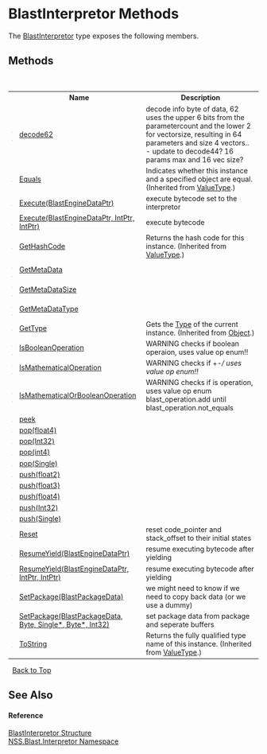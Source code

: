 # BlastInterpretor Methods
 

The <a href="T_NSS_Blast_Interpretor_BlastInterpretor">BlastInterpretor</a> type exposes the following members.


## Methods
&nbsp;<table><tr><th></th><th>Name</th><th>Description</th></tr><tr><td>![Public method](media/pubmethod.gif "Public method")![Static member](media/static.gif "Static member")</td><td><a href="M_NSS_Blast_Interpretor_BlastInterpretor_decode62">decode62</a></td><td>
decode info byte of data, 62 uses the upper 6 bits from the parametercount and the lower 2 for vectorsize, resulting in 64 parameters and size 4 vectors.. - update to decode44? 16 params max and 16 vec size?</td></tr><tr><td>![Public method](media/pubmethod.gif "Public method")</td><td><a href="https://docs.microsoft.com/dotnet/api/system.valuetype.equals#system-valuetype-equals(system-object)" target="_blank" rel="noopener noreferrer">Equals</a></td><td>
Indicates whether this instance and a specified object are equal.
 (Inherited from <a href="https://docs.microsoft.com/dotnet/api/system.valuetype" target="_blank" rel="noopener noreferrer">ValueType</a>.)</td></tr><tr><td>![Public method](media/pubmethod.gif "Public method")</td><td><a href="M_NSS_Blast_Interpretor_BlastInterpretor_Execute">Execute(BlastEngineDataPtr)</a></td><td>
execute bytecode set to the interpretor</td></tr><tr><td>![Public method](media/pubmethod.gif "Public method")</td><td><a href="M_NSS_Blast_Interpretor_BlastInterpretor_Execute_1">Execute(BlastEngineDataPtr, IntPtr, IntPtr)</a></td><td>
execute bytecode</td></tr><tr><td>![Public method](media/pubmethod.gif "Public method")</td><td><a href="https://docs.microsoft.com/dotnet/api/system.valuetype.gethashcode#system-valuetype-gethashcode" target="_blank" rel="noopener noreferrer">GetHashCode</a></td><td>
Returns the hash code for this instance.
 (Inherited from <a href="https://docs.microsoft.com/dotnet/api/system.valuetype" target="_blank" rel="noopener noreferrer">ValueType</a>.)</td></tr><tr><td>![Public method](media/pubmethod.gif "Public method")![Static member](media/static.gif "Static member")</td><td><a href="M_NSS_Blast_Interpretor_BlastInterpretor_GetMetaData">GetMetaData</a></td><td /></tr><tr><td>![Public method](media/pubmethod.gif "Public method")![Static member](media/static.gif "Static member")</td><td><a href="M_NSS_Blast_Interpretor_BlastInterpretor_GetMetaDataSize">GetMetaDataSize</a></td><td /></tr><tr><td>![Public method](media/pubmethod.gif "Public method")![Static member](media/static.gif "Static member")</td><td><a href="M_NSS_Blast_Interpretor_BlastInterpretor_GetMetaDataType">GetMetaDataType</a></td><td /></tr><tr><td>![Public method](media/pubmethod.gif "Public method")</td><td><a href="https://docs.microsoft.com/dotnet/api/system.object.gettype#system-object-gettype" target="_blank" rel="noopener noreferrer">GetType</a></td><td>
Gets the <a href="https://docs.microsoft.com/dotnet/api/system.type" target="_blank" rel="noopener noreferrer">Type</a> of the current instance.
 (Inherited from <a href="https://docs.microsoft.com/dotnet/api/system.object" target="_blank" rel="noopener noreferrer">Object</a>.)</td></tr><tr><td>![Public method](media/pubmethod.gif "Public method")![Static member](media/static.gif "Static member")</td><td><a href="M_NSS_Blast_Interpretor_BlastInterpretor_IsBooleanOperation">IsBooleanOperation</a></td><td>
WARNING checks if boolean operaion, uses value op enum!!</td></tr><tr><td>![Public method](media/pubmethod.gif "Public method")![Static member](media/static.gif "Static member")</td><td><a href="M_NSS_Blast_Interpretor_BlastInterpretor_IsMathematicalOperation">IsMathematicalOperation</a></td><td>
WARNING checks if +-*/ uses value op enum!!</td></tr><tr><td>![Public method](media/pubmethod.gif "Public method")![Static member](media/static.gif "Static member")</td><td><a href="M_NSS_Blast_Interpretor_BlastInterpretor_IsMathematicalOrBooleanOperation">IsMathematicalOrBooleanOperation</a></td><td>
WARNING checks if is operation, uses value op enum blast_operation.add until blast_operation.not_equals</td></tr><tr><td>![Public method](media/pubmethod.gif "Public method")</td><td><a href="M_NSS_Blast_Interpretor_BlastInterpretor_peek">peek</a></td><td /></tr><tr><td>![Public method](media/pubmethod.gif "Public method")</td><td><a href="M_NSS_Blast_Interpretor_BlastInterpretor_pop_2">pop(float4)</a></td><td /></tr><tr><td>![Public method](media/pubmethod.gif "Public method")</td><td><a href="M_NSS_Blast_Interpretor_BlastInterpretor_pop">pop(Int32)</a></td><td /></tr><tr><td>![Public method](media/pubmethod.gif "Public method")</td><td><a href="M_NSS_Blast_Interpretor_BlastInterpretor_pop_3">pop(int4)</a></td><td /></tr><tr><td>![Public method](media/pubmethod.gif "Public method")</td><td><a href="M_NSS_Blast_Interpretor_BlastInterpretor_pop_1">pop(Single)</a></td><td /></tr><tr><td>![Public method](media/pubmethod.gif "Public method")</td><td><a href="M_NSS_Blast_Interpretor_BlastInterpretor_push_2">push(float2)</a></td><td /></tr><tr><td>![Public method](media/pubmethod.gif "Public method")</td><td><a href="M_NSS_Blast_Interpretor_BlastInterpretor_push_3">push(float3)</a></td><td /></tr><tr><td>![Public method](media/pubmethod.gif "Public method")</td><td><a href="M_NSS_Blast_Interpretor_BlastInterpretor_push_4">push(float4)</a></td><td /></tr><tr><td>![Public method](media/pubmethod.gif "Public method")</td><td><a href="M_NSS_Blast_Interpretor_BlastInterpretor_push">push(Int32)</a></td><td /></tr><tr><td>![Public method](media/pubmethod.gif "Public method")</td><td><a href="M_NSS_Blast_Interpretor_BlastInterpretor_push_1">push(Single)</a></td><td /></tr><tr><td>![Public method](media/pubmethod.gif "Public method")</td><td><a href="M_NSS_Blast_Interpretor_BlastInterpretor_Reset">Reset</a></td><td>
reset code_pointer and stack_offset to their initial states</td></tr><tr><td>![Public method](media/pubmethod.gif "Public method")</td><td><a href="M_NSS_Blast_Interpretor_BlastInterpretor_ResumeYield">ResumeYield(BlastEngineDataPtr)</a></td><td>
resume executing bytecode after yielding</td></tr><tr><td>![Public method](media/pubmethod.gif "Public method")</td><td><a href="M_NSS_Blast_Interpretor_BlastInterpretor_ResumeYield_1">ResumeYield(BlastEngineDataPtr, IntPtr, IntPtr)</a></td><td>
resume executing bytecode after yielding</td></tr><tr><td>![Public method](media/pubmethod.gif "Public method")</td><td><a href="M_NSS_Blast_Interpretor_BlastInterpretor_SetPackage">SetPackage(BlastPackageData)</a></td><td>
we might need to know if we need to copy back data (or we use a dummy)</td></tr><tr><td>![Public method](media/pubmethod.gif "Public method")</td><td><a href="M_NSS_Blast_Interpretor_BlastInterpretor_SetPackage_1">SetPackage(BlastPackageData, Byte*, Single*, Byte*, Int32)</a></td><td>
set package data from package and seperate buffers</td></tr><tr><td>![Public method](media/pubmethod.gif "Public method")</td><td><a href="https://docs.microsoft.com/dotnet/api/system.valuetype.tostring#system-valuetype-tostring" target="_blank" rel="noopener noreferrer">ToString</a></td><td>
Returns the fully qualified type name of this instance.
 (Inherited from <a href="https://docs.microsoft.com/dotnet/api/system.valuetype" target="_blank" rel="noopener noreferrer">ValueType</a>.)</td></tr></table>&nbsp;
<a href="#blastinterpretor-methods">Back to Top</a>

## See Also


#### Reference
<a href="T_NSS_Blast_Interpretor_BlastInterpretor">BlastInterpretor Structure</a><br /><a href="N_NSS_Blast_Interpretor">NSS.Blast.Interpretor Namespace</a><br />